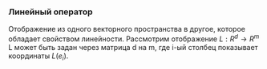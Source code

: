 ### Линейный оператор 
Отображение из одного векторного пространства в другое, которое обладает свойством линейности. 
Рассмотрим отображение $L : R^d \to R^m$
L может быть задан через матрица d на m, где i-ый столбец показывает координаты $L(e_i)$.